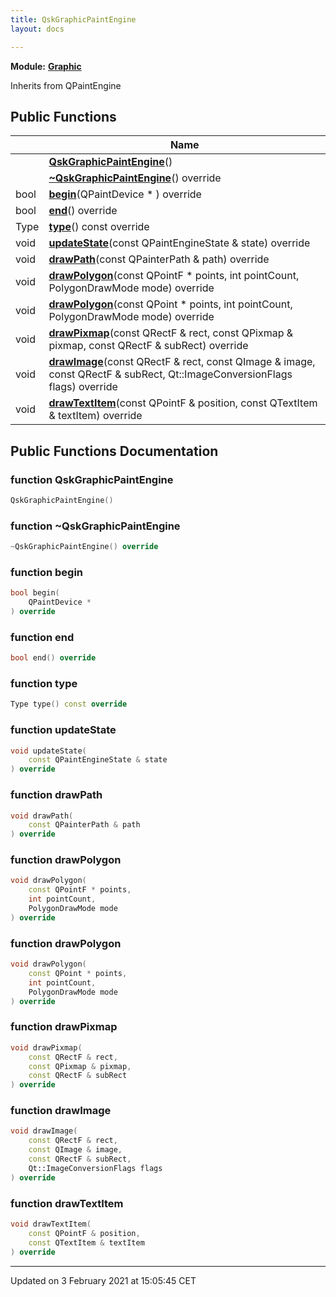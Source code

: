 ```yaml
---
title: QskGraphicPaintEngine
layout: docs

---
```



**Module:** **[Graphic](/docs/modules/group__Graphic/)**



Inherits from QPaintEngine

## Public Functions

|                | Name           |
| -------------- | -------------- |
| | **[QskGraphicPaintEngine](/docs/classes/classQskGraphicPaintEngine/#function-qskgraphicpaintengine)**() |
| | **[~QskGraphicPaintEngine](/docs/classes/classQskGraphicPaintEngine/#function-~qskgraphicpaintengine)**() override |
| bool | **[begin](/docs/classes/classQskGraphicPaintEngine/#function-begin)**(QPaintDevice * ) override |
| bool | **[end](/docs/classes/classQskGraphicPaintEngine/#function-end)**() override |
| Type | **[type](/docs/classes/classQskGraphicPaintEngine/#function-type)**() const override |
| void | **[updateState](/docs/classes/classQskGraphicPaintEngine/#function-updatestate)**(const QPaintEngineState & state) override |
| void | **[drawPath](/docs/classes/classQskGraphicPaintEngine/#function-drawpath)**(const QPainterPath & path) override |
| void | **[drawPolygon](/docs/classes/classQskGraphicPaintEngine/#function-drawpolygon)**(const QPointF * points, int pointCount, PolygonDrawMode mode) override |
| void | **[drawPolygon](/docs/classes/classQskGraphicPaintEngine/#function-drawpolygon)**(const QPoint * points, int pointCount, PolygonDrawMode mode) override |
| void | **[drawPixmap](/docs/classes/classQskGraphicPaintEngine/#function-drawpixmap)**(const QRectF & rect, const QPixmap & pixmap, const QRectF & subRect) override |
| void | **[drawImage](/docs/classes/classQskGraphicPaintEngine/#function-drawimage)**(const QRectF & rect, const QImage & image, const QRectF & subRect, Qt::ImageConversionFlags flags) override |
| void | **[drawTextItem](/docs/classes/classQskGraphicPaintEngine/#function-drawtextitem)**(const QPointF & position, const QTextItem & textItem) override |

## Public Functions Documentation

### function QskGraphicPaintEngine

```cpp
QskGraphicPaintEngine()
```


### function ~QskGraphicPaintEngine

```cpp
~QskGraphicPaintEngine() override
```


### function begin

```cpp
bool begin(
    QPaintDevice * 
) override
```


### function end

```cpp
bool end() override
```


### function type

```cpp
Type type() const override
```


### function updateState

```cpp
void updateState(
    const QPaintEngineState & state
) override
```


### function drawPath

```cpp
void drawPath(
    const QPainterPath & path
) override
```


### function drawPolygon

```cpp
void drawPolygon(
    const QPointF * points,
    int pointCount,
    PolygonDrawMode mode
) override
```


### function drawPolygon

```cpp
void drawPolygon(
    const QPoint * points,
    int pointCount,
    PolygonDrawMode mode
) override
```


### function drawPixmap

```cpp
void drawPixmap(
    const QRectF & rect,
    const QPixmap & pixmap,
    const QRectF & subRect
) override
```


### function drawImage

```cpp
void drawImage(
    const QRectF & rect,
    const QImage & image,
    const QRectF & subRect,
    Qt::ImageConversionFlags flags
) override
```


### function drawTextItem

```cpp
void drawTextItem(
    const QPointF & position,
    const QTextItem & textItem
) override
```


-------------------------------

Updated on  3 February 2021 at 15:05:45 CET
